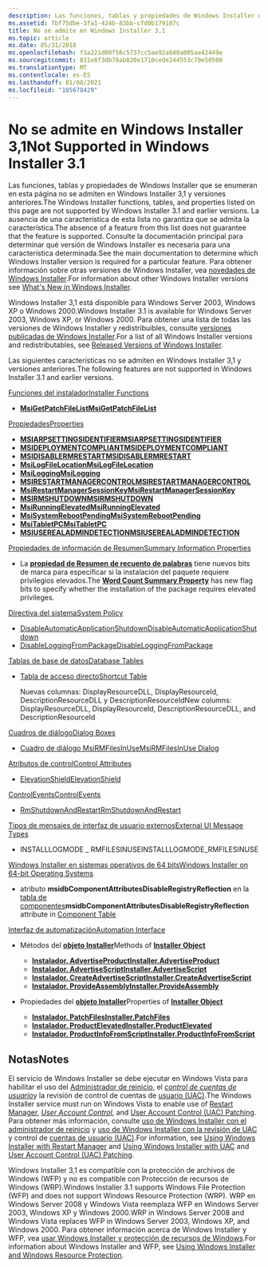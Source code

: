 ```yaml
---
description: Las funciones, tablas y propiedades de Windows Installer que se enumeran en esta página no se admiten en Windows Installer&\# 160; 3.1 y versiones anteriores.
ms.assetid: fbf75dbe-3fa1-424b-83bb-cfd0b179107c
title: No se admite en Windows Installer 3,1
ms.topic: article
ms.date: 05/31/2018
ms.openlocfilehash: f3a221d80f56c5737cc5ae92a040a005ae42449e
ms.sourcegitcommit: 831e8f3db78ab820e1710cede244553c70e50500
ms.translationtype: MT
ms.contentlocale: es-ES
ms.lasthandoff: 01/08/2021
ms.locfileid: "105678429"
---
```

# <a name="not-supported-in-windows-installer-31"></a><span data-ttu-id="72d34-103">No se admite en Windows Installer 3,1</span><span class="sxs-lookup"><span data-stu-id="72d34-103">Not Supported in Windows Installer 3.1</span></span>

<span data-ttu-id="72d34-104">Las funciones, tablas y propiedades de Windows Installer que se enumeran en esta página no se admiten en Windows Installer 3,1 y versiones anteriores.</span><span class="sxs-lookup"><span data-stu-id="72d34-104">The Windows Installer functions, tables, and properties listed on this page are not supported by Windows Installer 3.1 and earlier versions.</span></span> <span data-ttu-id="72d34-105">La ausencia de una característica de esta lista no garantiza que se admita la característica.</span><span class="sxs-lookup"><span data-stu-id="72d34-105">The absence of a feature from this list does not guarantee that the feature is supported.</span></span> <span data-ttu-id="72d34-106">Consulte la documentación principal para determinar qué versión de Windows Installer es necesaria para una característica determinada.</span><span class="sxs-lookup"><span data-stu-id="72d34-106">See the main documentation to determine which Windows Installer version is required for a particular feature.</span></span> <span data-ttu-id="72d34-107">Para obtener información sobre otras versiones de Windows Installer, vea [novedades de Windows Installer](what-s-new-in-windows-installer.md).</span><span class="sxs-lookup"><span data-stu-id="72d34-107">For information about other Windows Installer versions see [What's New in Windows Installer](what-s-new-in-windows-installer.md).</span></span>

<span data-ttu-id="72d34-108">Windows Installer 3,1 está disponible para Windows Server 2003, Windows XP o Windows 2000.</span><span class="sxs-lookup"><span data-stu-id="72d34-108">Windows Installer 3.1 is available for Windows Server 2003, Windows XP, or Windows 2000.</span></span> <span data-ttu-id="72d34-109">Para obtener una lista de todas las versiones de Windows Installer y redistribuibles, consulte [versiones publicadas de Windows Installer](released-versions-of-windows-installer.md).</span><span class="sxs-lookup"><span data-stu-id="72d34-109">For a list of all Windows Installer versions and redistributables, see [Released Versions of Windows Installer](released-versions-of-windows-installer.md).</span></span>

<span data-ttu-id="72d34-110">Las siguientes características no se admiten en Windows Installer 3,1 y versiones anteriores.</span><span class="sxs-lookup"><span data-stu-id="72d34-110">The following features are not supported in Windows Installer 3.1 and earlier versions.</span></span>

[<span data-ttu-id="72d34-111">Funciones del instalador</span><span class="sxs-lookup"><span data-stu-id="72d34-111">Installer Functions</span></span>](installer-functions.md)

-   [<span data-ttu-id="72d34-112">**MsiGetPatchFileList**</span><span class="sxs-lookup"><span data-stu-id="72d34-112">**MsiGetPatchFileList**</span></span>](/windows/desktop/api/Msi/nf-msi-msigetpatchfilelista)

[<span data-ttu-id="72d34-113">Propiedades</span><span class="sxs-lookup"><span data-stu-id="72d34-113">Properties</span></span>](properties.md)

-   [<span data-ttu-id="72d34-114">**MSIARPSETTINGSIDENTIFIER**</span><span class="sxs-lookup"><span data-stu-id="72d34-114">**MSIARPSETTINGSIDENTIFIER**</span></span>](msiarpsettingsidentifier.md)
-   [<span data-ttu-id="72d34-115">**MSIDEPLOYMENTCOMPLIANT**</span><span class="sxs-lookup"><span data-stu-id="72d34-115">**MSIDEPLOYMENTCOMPLIANT**</span></span>](msideploymentcompliant.md)
-   [<span data-ttu-id="72d34-116">**MSIDISABLERMRESTART**</span><span class="sxs-lookup"><span data-stu-id="72d34-116">**MSIDISABLERMRESTART**</span></span>](msidisablermrestart.md)
-   [<span data-ttu-id="72d34-117">**MsiLogFileLocation**</span><span class="sxs-lookup"><span data-stu-id="72d34-117">**MsiLogFileLocation**</span></span>](msilogfilelocation.md)
-   [<span data-ttu-id="72d34-118">**MsiLogging**</span><span class="sxs-lookup"><span data-stu-id="72d34-118">**MsiLogging**</span></span>](msilogging.md)
-   [<span data-ttu-id="72d34-119">**MSIRESTARTMANAGERCONTROL**</span><span class="sxs-lookup"><span data-stu-id="72d34-119">**MSIRESTARTMANAGERCONTROL**</span></span>](msirestartmanagercontrol.md)
-   [<span data-ttu-id="72d34-120">**MsiRestartManagerSessionKey**</span><span class="sxs-lookup"><span data-stu-id="72d34-120">**MsiRestartManagerSessionKey**</span></span>](msirestartmanagersessionkey.md)
-   [<span data-ttu-id="72d34-121">**MSIRMSHUTDOWN**</span><span class="sxs-lookup"><span data-stu-id="72d34-121">**MSIRMSHUTDOWN**</span></span>](msirmshutdown.md)
-   [<span data-ttu-id="72d34-122">**MsiRunningElevated**</span><span class="sxs-lookup"><span data-stu-id="72d34-122">**MsiRunningElevated**</span></span>](msirunningelevated-.md)
-   [<span data-ttu-id="72d34-123">**MsiSystemRebootPending**</span><span class="sxs-lookup"><span data-stu-id="72d34-123">**MsiSystemRebootPending**</span></span>](msisystemrebootpending.md)
-   [<span data-ttu-id="72d34-124">**MsiTabletPC**</span><span class="sxs-lookup"><span data-stu-id="72d34-124">**MsiTabletPC**</span></span>](msitabletpc.md)
-   [<span data-ttu-id="72d34-125">**MSIUSEREALADMINDETECTION**</span><span class="sxs-lookup"><span data-stu-id="72d34-125">**MSIUSEREALADMINDETECTION**</span></span>](msiuserealadmindetection.md)

[<span data-ttu-id="72d34-126">Propiedades de información de Resumen</span><span class="sxs-lookup"><span data-stu-id="72d34-126">Summary Information Properties</span></span>](summary-information-stream-reference.md)

-   <span data-ttu-id="72d34-127">La [**propiedad de Resumen de recuento de palabras**](word-count-summary.md) tiene nuevos bits de marca para especificar si la instalación del paquete requiere privilegios elevados.</span><span class="sxs-lookup"><span data-stu-id="72d34-127">The [**Word Count Summary Property**](word-count-summary.md) has new flag bits to specify whether the installation of the package requires elevated privileges.</span></span>

[<span data-ttu-id="72d34-128">Directiva del sistema</span><span class="sxs-lookup"><span data-stu-id="72d34-128">System Policy</span></span>](system-policy.md)

-   [<span data-ttu-id="72d34-129">DisableAutomaticApplicationShutdown</span><span class="sxs-lookup"><span data-stu-id="72d34-129">DisableAutomaticApplicationShutdown</span></span>](disableautomaticapplicationshutdown.md)
-   [<span data-ttu-id="72d34-130">DisableLoggingFromPackage</span><span class="sxs-lookup"><span data-stu-id="72d34-130">DisableLoggingFromPackage</span></span>](disableloggingfrompackage.md)

[<span data-ttu-id="72d34-131">Tablas de base de datos</span><span class="sxs-lookup"><span data-stu-id="72d34-131">Database Tables</span></span>](database-tables.md)

-   [<span data-ttu-id="72d34-132">Tabla de acceso directo</span><span class="sxs-lookup"><span data-stu-id="72d34-132">Shortcut Table</span></span>](shortcut-table.md)

    <span data-ttu-id="72d34-133">Nuevas columnas: DisplayResourceDLL, DisplayResourceId, DescriptionResourceDLL y DescriptionResourceId</span><span class="sxs-lookup"><span data-stu-id="72d34-133">New columns: DisplayResourceDLL, DisplayResourceId, DescriptionResourceDLL, and DescriptionResourceId</span></span>

[<span data-ttu-id="72d34-134">Cuadros de diálogo</span><span class="sxs-lookup"><span data-stu-id="72d34-134">Dialog Boxes</span></span>](dialog-boxes.md)

-   [<span data-ttu-id="72d34-135">Cuadro de diálogo MsiRMFilesInUse</span><span class="sxs-lookup"><span data-stu-id="72d34-135">MsiRMFilesInUse Dialog</span></span>](msirmfilesinuse-dialog.md)

[<span data-ttu-id="72d34-136">Atributos de control</span><span class="sxs-lookup"><span data-stu-id="72d34-136">Control Attributes</span></span>](control-attributes.md)

-   [<span data-ttu-id="72d34-137">ElevationShield</span><span class="sxs-lookup"><span data-stu-id="72d34-137">ElevationShield</span></span>](elevationshield-attribute.md)

[<span data-ttu-id="72d34-138">ControlEvents</span><span class="sxs-lookup"><span data-stu-id="72d34-138">ControlEvents</span></span>](control-events.md)

-   [<span data-ttu-id="72d34-139">RmShutdownAndRestart</span><span class="sxs-lookup"><span data-stu-id="72d34-139">RmShutdownAndRestart</span></span>](rmshutdownandrestart-controlevent.md)

[<span data-ttu-id="72d34-140">Tipos de mensajes de interfaz de usuario externos</span><span class="sxs-lookup"><span data-stu-id="72d34-140">External UI Message Types</span></span>](/windows/desktop/api/Msi/nf-msi-msisetexternaluia)

-   <span data-ttu-id="72d34-141">INSTALLLOGMODE \_ RMFILESINUSE</span><span class="sxs-lookup"><span data-stu-id="72d34-141">INSTALLLOGMODE\_RMFILESINUSE</span></span>

[<span data-ttu-id="72d34-142">Windows Installer en sistemas operativos de 64 bits</span><span class="sxs-lookup"><span data-stu-id="72d34-142">Windows Installer on 64-bit Operating Systems</span></span>](windows-installer-on-64-bit-operating-systems.md)

-   <span data-ttu-id="72d34-143">atributo **msidbComponentAttributesDisableRegistryReflection** en la [tabla de componentes](component-table.md)</span><span class="sxs-lookup"><span data-stu-id="72d34-143">**msidbComponentAttributesDisableRegistryReflection** attribute in [Component Table](component-table.md)</span></span>

[<span data-ttu-id="72d34-144">Interfaz de automatización</span><span class="sxs-lookup"><span data-stu-id="72d34-144">Automation Interface</span></span>](automation-interface.md)

-   <span data-ttu-id="72d34-145">Métodos del [ **objeto Installer**](installer-object.md)</span><span class="sxs-lookup"><span data-stu-id="72d34-145">Methods of [**Installer Object**](installer-object.md)</span></span>

    -   [<span data-ttu-id="72d34-146">**Instalador. AdvertiseProduct**</span><span class="sxs-lookup"><span data-stu-id="72d34-146">**Installer.AdvertiseProduct**</span></span>](installer-advertiseproduct.md)
    -   [<span data-ttu-id="72d34-147">**Instalador. AdvertiseScript**</span><span class="sxs-lookup"><span data-stu-id="72d34-147">**Installer.AdvertiseScript**</span></span>](installer-advertisescript.md)
    -   [<span data-ttu-id="72d34-148">**Instalador. CreateAdvertiseScript**</span><span class="sxs-lookup"><span data-stu-id="72d34-148">**Installer.CreateAdvertiseScript**</span></span>](installer-createadvertisescript.md)
    -   [<span data-ttu-id="72d34-149">**Instalador. ProvideAssembly**</span><span class="sxs-lookup"><span data-stu-id="72d34-149">**Installer.ProvideAssembly**</span></span>](installer-provideassembly.md)

-   <span data-ttu-id="72d34-150">Propiedades del [ **objeto Installer**](installer-object.md)</span><span class="sxs-lookup"><span data-stu-id="72d34-150">Properties of [**Installer Object**](installer-object.md)</span></span>

    -   [<span data-ttu-id="72d34-151">**Instalador. PatchFiles**</span><span class="sxs-lookup"><span data-stu-id="72d34-151">**Installer.PatchFiles**</span></span>](installer-patchfiles.md)
    -   [<span data-ttu-id="72d34-152">**Instalador. ProductElevated**</span><span class="sxs-lookup"><span data-stu-id="72d34-152">**Installer.ProductElevated**</span></span>](installer-productelevated.md)
    -   [<span data-ttu-id="72d34-153">**Instalador. ProductInfoFromScript**</span><span class="sxs-lookup"><span data-stu-id="72d34-153">**Installer.ProductInfoFromScript**</span></span>](installer-productinfofromscript.md)

## <a name="notes"></a><span data-ttu-id="72d34-154">Notas</span><span class="sxs-lookup"><span data-stu-id="72d34-154">Notes</span></span>

<span data-ttu-id="72d34-155">El servicio de Windows Installer se debe ejecutar en Windows Vista para habilitar el uso del [Administrador de reinicio](../rstmgr/restart-manager-portal.md), el [*control de cuentas de usuario*](u-gly.md)y la revisión de control de cuentas de [usuario (UAC)](user-account-control--uac--patching.md).</span><span class="sxs-lookup"><span data-stu-id="72d34-155">The Windows Installer service must run on Windows Vista to enable use of [Restart Manager](../rstmgr/restart-manager-portal.md), [*User Account Control*](u-gly.md), and [User Account Control (UAC) Patching](user-account-control--uac--patching.md).</span></span> <span data-ttu-id="72d34-156">Para obtener más información, consulte [uso de Windows Installer con el administrador de reinicio](using-windows-installer-with-restart-manager.md) y [uso de Windows Installer con la revisión de UAC](using-windows-installer-with-uac.md) y control de [cuentas de usuario (UAC)](user-account-control--uac--patching.md).</span><span class="sxs-lookup"><span data-stu-id="72d34-156">For information, see [Using Windows Installer with Restart Manager](using-windows-installer-with-restart-manager.md) and [Using Windows Installer with UAC](using-windows-installer-with-uac.md) and [User Account Control (UAC) Patching](user-account-control--uac--patching.md).</span></span>

<span data-ttu-id="72d34-157">Windows Installer 3,1 es compatible con la protección de archivos de Windows (WFP) y no es compatible con Protección de recursos de Windows (WRP).</span><span class="sxs-lookup"><span data-stu-id="72d34-157">Windows Installer 3.1 supports Windows File Protection (WFP) and does not support Windows Resource Protection (WRP).</span></span> <span data-ttu-id="72d34-158">WRP en Windows Server 2008 y Windows Vista reemplaza WFP en Windows Server 2003, Windows XP y Windows 2000.</span><span class="sxs-lookup"><span data-stu-id="72d34-158">WRP in Windows Server 2008 and Windows Vista replaces WFP in Windows Server 2003, Windows XP, and Windows 2000.</span></span> <span data-ttu-id="72d34-159">Para obtener información acerca de Windows Installer y WFP, vea [usar Windows Installer y protección de recursos de Windows](windows-resource-protection-on-windows-vista.md).</span><span class="sxs-lookup"><span data-stu-id="72d34-159">For information about Windows Installer and WFP, see [Using Windows Installer and Windows Resource Protection](windows-resource-protection-on-windows-vista.md).</span></span>

 

 
